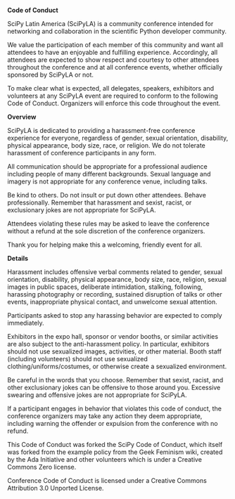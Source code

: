 **Code of Conduct**

SciPy Latin America (SciPyLA) is a community conference intended for networking
and collaboration in the scientific Python developer community.

We value the participation of each member of this community and want all
attendees to have an enjoyable and fulfilling experience. Accordingly, all
attendees are expected to show respect and courtesy to other attendees
throughout the conference and at all conference events, whether officially
sponsored by SciPyLA or not.

To make clear what is expected, all delegates, speakers, exhibitors and
volunteers at any SciPyLA event are required to conform to the following Code of
Conduct. Organizers will enforce this code throughout the event.

**Overview**

SciPyLA is dedicated to providing a harassment-free conference experience for
everyone, regardless of gender, sexual orientation, disability, physical
appearance, body size, race, or religion. We do not tolerate harassment of
conference participants in any form.

All communication should be appropriate for a professional audience including
people of many different backgrounds. Sexual language and imagery is not
appropriate for any conference venue, including talks.

Be kind to others. Do not insult or put down other attendees. Behave
professionally. Remember that harassment and sexist, racist, or exclusionary
jokes are not appropriate for SciPyLA.

Attendees violating these rules may be asked to leave the conference without a
refund at the sole discretion of the conference organizers.

Thank you for helping make this a welcoming, friendly event for all.

**Details**

Harassment includes offensive verbal comments related to gender, sexual
orientation, disability, physical appearance, body size, race, religion, sexual
images in public spaces, deliberate intimidation, stalking, following,
harassing photography or recording, sustained disruption of talks or other
events, inappropriate physical contact, and unwelcome sexual attention.

Participants asked to stop any harassing behavior are expected to comply
immediately.

Exhibitors in the expo hall, sponsor or vendor booths, or similar activities
are also subject to the anti-harassment policy. In particular, exhibitors
should not use sexualized images, activities, or other material. Booth staff
(including volunteers) should not use sexualized clothing/uniforms/costumes,
or otherwise create a sexualized environment.

Be careful in the words that you choose. Remember that sexist, racist, and
other exclusionary jokes can be offensive to those around you. Excessive
swearing and offensive jokes are not appropriate for SciPyLA.

If a participant engages in behavior that violates this code of conduct,
the conference organizers may take any action they deem appropriate, including
warning the offender or expulsion from the conference with no refund.

This Code of Conduct was forked the SciPy Code of Conduct, which itself was
forked from the example policy from the Geek Feminism wiki, created by the
Ada Initiative and other volunteers which is under a Creative Commons Zero
license.

Conference Code of Conduct is licensed under a Creative Commons Attribution
3.0 Unported License.
